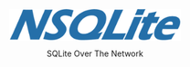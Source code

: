 <p align="center">
  <p align="center">
    <img align="center" width="300" src="https://raw.githubusercontent.com/nsqlite/nsqlite/main/assets/NSQLite.png"/>
  </p>
  <p align="center">
    SQLite Over The Network
  </p>
</p>